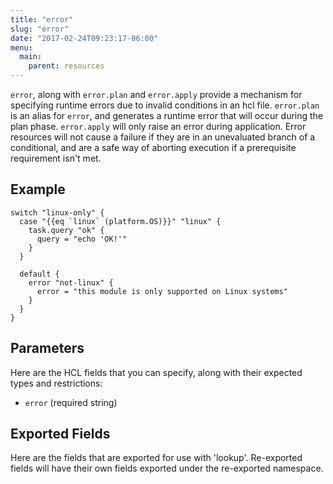 ```yaml
---
title: "error"
slug: "error"
date: "2017-02-24T09:23:17-06:00"
menu:
  main:
    parent: resources
---
```



`error`, along with `error.plan` and `error.apply` provide a mechanism for
specifying runtime errors due to invalid conditions in an hcl file.
`error.plan` is an alias for `error`, and generates a runtime error that will
occur during the plan phase. `error.apply` will only raise an error during
application. Error resources will not cause a failure if they are in an
unevaluated branch of a conditional, and are a safe way of aborting execution
if a prerequisite requirement isn't met.


## Example

```hcl
switch "linux-only" {
  case "{{eq `linux` (platform.OS)}}" "linux" {
    task.query "ok" {
      query = "echo 'OK!'"
    }
  }

  default {
    error "not-linux" {
      error = "this module is only supported on Linux systems"
    }
  }
}

```


## Parameters

Here are the HCL fields that you can specify, along with their expected types
and restrictions:


- `error` (required string)



## Exported Fields

Here are the fields that are exported for use with 'lookup'.  Re-exported fields
will have their own fields exported under the re-exported namespace.

 

